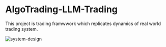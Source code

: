 # AlgoTrading-LLM-Trading  

This project is trading framwwork which replicates dynamics of real world trading system.

![system-design](https://raw.githubusercontent.com/Excergic/images/main/allm-trading-systrem-design.png)